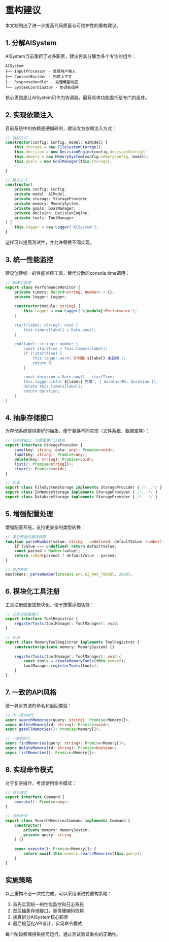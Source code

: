 # 重构建议

本文档列出了进一步提高代码质量与可维护性的重构建议。

## 1. 分解AISystem

AISystem当前承担了过多职责，建议将其分解为多个专注的组件：

```
AISystem
├── InputProcessor - 处理用户输入
├── ContextBuilder - 构建上下文
├── ResponseHandler - 处理模型响应
└── SystemCoordinator - 协调各组件
```

核心思路是让AISystem只作为协调器，而将具体功能委托给专门的组件。

## 2. 实现依赖注入

目前系统中的依赖是硬编码的，建议改为依赖注入方式：

```typescript
// 当前方式
constructor(config: Config, model: AIModel) {
    this.storage = new FileSystemStorage();
    this.decision = new DecisionEngine(config.decisionConfig);
    this.memory = new MemorySystem(config.memoryConfig, model);
    this.goals = new GoalManager(this.storage);
    // ...
}

// 建议方式
constructor(
    private config: Config,
    private model: AIModel,
    private storage: StorageProvider,
    private memory: MemorySystem,
    private goals: GoalManager,
    private decision: DecisionEngine,
    private tools: ToolManager
) {
    this.logger = new Logger('AISystem');
}
```

这样可以提高测试性，并允许替换不同实现。

## 3. 统一性能监控

建议创建统一的性能监控工具，替代分散的console.time调用：

```typescript
// 新建工具类
export class PerformanceMonitor {
    private timers: Record<string, number> = {};
    private logger: Logger;
    
    constructor(module: string) {
        this.logger = new Logger(`${module}:Performance`);
    }
    
    start(label: string): void {
        this.timers[label] = Date.now();
    }
    
    end(label: string): number {
        const startTime = this.timers[label];
        if (!startTime) {
            this.logger.warn(`计时器 ${label} 未启动`);
            return 0;
        }
        
        const duration = Date.now() - startTime;
        this.logger.info(`${label} 完成`, { durationMs: duration });
        delete this.timers[label];
        return duration;
    }
}
```

## 4. 抽象存储接口

为存储系统提供更好的抽象，便于替换不同实现（文件系统、数据库等）：

```typescript
// 已有的接口，但需要更广泛使用
export interface StorageProvider {
    save(key: string, data: any): Promise<void>;
    load(key: string): Promise<any>;
    delete(key: string): Promise<void>;
    list(): Promise<string[]>;
    clear(): Promise<void>;
}

// 实现
export class FileSystemStorage implements StorageProvider { /*...*/ }
export class InMemoryStorage implements StorageProvider { /*...*/ }
export class DatabaseStorage implements StorageProvider { /*...*/ }
```

## 5. 增强配置处理

增强配置系统，支持更安全的类型转换：

```typescript
// 类型安全的解析函数
function parseNumber(value: string | undefined, defaultValue: number): number {
    if (value === undefined) return defaultValue;
    const parsed = Number(value);
    return isNaN(parsed) ? defaultValue : parsed;
}

// 使用方式
maxTokens: parseNumber(process.env.AI_MAX_TOKENS, 2000),
```

## 6. 模块化工具注册

工具注册应更加模块化，便于按需添加功能：

```typescript
// 工具注册器接口
export interface ToolRegistrar {
    registerTools(toolManager: ToolManager): void;
}

// 实现
export class MemoryToolRegistrar implements ToolRegistrar {
    constructor(private memory: MemorySystem) {}
    
    registerTools(toolManager: ToolManager): void {
        const tools = createMemoryTools(this.memory);
        toolManager.registerTools(tools);
    }
}
```

## 7. 一致的API风格

统一异步方法的命名和返回类型：

```typescript
// 不一致的API
async searchMemories(query: string): Promise<Memory[]>;
async deleteMemory(id: string): Promise<void>;
async getAllMemories(): Promise<Memory[]>;

// 一致的API
async findMemories(query: string): Promise<Memory[]>;
async deleteMemory(id: string): Promise<boolean>;
async listMemories(): Promise<Memory[]>;
```

## 8. 实现命令模式

对于复杂操作，考虑使用命令模式：

```typescript
// 命令接口
export interface Command {
    execute(): Promise<any>;
}

// 示例命令
export class SearchMemoriesCommand implements Command {
    constructor(
        private memory: MemorySystem,
        private query: string
    ) {}
    
    async execute(): Promise<Memory[]> {
        return await this.memory.searchMemories(this.query);
    }
}
```

## 实施策略

以上重构不必一次性完成，可以采用渐进式重构策略：

1. 首先实现统一的性能监控和日志系统
2. 然后抽象存储接口，替换硬编码依赖
3. 接着拆分AISystem核心职责
4. 最后规范化API设计，实现命令模式

每个阶段都保持系统可运行，通过测试验证重构的正确性。 